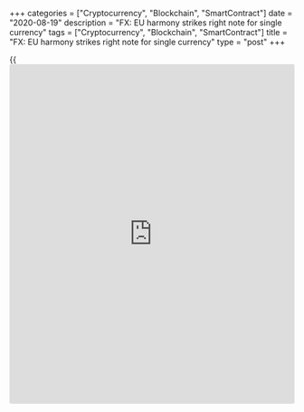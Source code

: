 +++
categories = ["Cryptocurrency", "Blockchain", "SmartContract"]
date = "2020-08-19"
description = "FX: EU harmony strikes right note for single currency"
tags = ["Cryptocurrency", "Blockchain", "SmartContract"]
title = "FX: EU harmony strikes right note for single currency"
type = "post"
+++

{{<iframe id="large-banner" src="https://www.bounty.group/#slide=9.0" width="100%" height="600" scrolling="no" style="border: 0px solid rgb(216, 221, 230); border-radius: 3px;">}}

![euros microphone note-istock-780.jpg][1]

  

By the time European Union leaders announced on July 21 that they had
agreed a €750 billion package to help member states recover from the
[impact of coronavirus][2], EUR/USD had risen to 1.1475 from 1.1176 just
a month earlier.

Expectations of 1.15 on the day were stymied by the composition of the
package, specifically that almost half its total value is in the form of
loans rather than grants.

But the euro has continued to rise, with the market viewing the deal as
evidence that the European Central Bank backstop is intact and [that the
risk][3] of European break-up remains low.

According to Deutsche Bank strategist George Saravelos, the euro-higher
trade over the coming months is all about whether or not European growth
outperforms that of the US. With indicators such as restaurant visits
suggesting that this divergence is accelerating, Deutsche remains
bullish, targeting 1.20.

![Jari-Stehn-Goldman-Sachs-160x186.jpg][4]  
  
---  
  
 _Jari Stehn,  
Goldman Sachs_  
  
Jari Stehn, chief European economist at Goldman Sachs, describes the
agreement on the [recovery fund][5] as an important political signal
that further European integration is possible. He expects EUR/USD to
strengthen to 1.25 over the next 12 months.

### Euro vs dollar

The ability of the EU to secure a deal compares favourably with the
situation in the US Senate, where Republicans and Democrats have been
unable to agree on the make-up of the latest fiscal stimulus package.

“We have seen the euro emerge as one of the go-to safe-haven
currencies,” says Societe Generale’s head of corporate research, FX and
rates, Kenneth Broux. “More [investor](https://www.fintechee.com/tutorial-for-forex-trading/investor-mode/)s now want to own the euro in their
portfolios, although it must be stressed that dollar weakness has also
contributed to a higher EUR/USD.”

  

> The recovery fund effectively complements the whatever-is-necessary
rhetoric of the ECB and will stop [investor](https://www.fintechee.com/tutorial-for-forex-trading/investor-mode/)s betting against the
reversibility of the euro  
>

>

>  - Kenneth Broux, Societe Generale

  

He adds that by coordinating the response of the 27 member states via
the common EU budget between 2021 and 2027, the European deal removes
the asymmetric downside risk for the single currency.

“The recovery fund effectively complements the whatever-is-necessary
rhetoric of the ECB and will stop [investor](https://www.fintechee.com/tutorial-for-forex-trading/investor-mode/)s betting against the
reversibility of the euro,” says Broux. “The dollar has long been
expensive in valuation [terms](https://www.fintechee.com/terms/). We don’t know what will happen in the case
of a second wave, and a return of corporate demand for dollar liquidity
may deflate EUR/USD, but I believe EUR/USD could be on course for a
return towards 1.20.”

![Sam-Lynton-Brown-160x186.jpg][6]  
  
---  
  
_Sam Lynton-Brown,  
BNP Paribas  
Markets 360_  
  
Sam Lynton-Brown, head of G10 FX strategy Europe at BNP Paribas Markets
360, says that agreement on the recovery fund reduces the downside tail
in Europe, in turn enabling the euro to participate in broad dollar
weakness.

“Eurozone [investor](https://www.fintechee.com/tutorial-for-forex-trading/investor-mode/)s (along with Japanese [investor](https://www.fintechee.com/tutorial-for-forex-trading/investor-mode/)s) have the largest
exposure in USD assets,” he says. “Each currency remains significantly
cheap versus long-term equilibrium, implying plenty of scope for EUR
(and JPY) to rise and catch up with higher beta currencies.”

Lynton-Brown describes the size of the fund, the division between grants
and loans, governance on grant distribution, the degree of burden
sharing and the loan [terms](https://www.fintechee.com/terms/) as encouraging, and observes that his bank is
also bullish and positioned long EUR/USD.

“We see scope for EUR/USD gains to become more volatile, and therefore
think being long both spot and vol is attractive,” he says.

### ‘Hamiltonian moment’

The European recovery fund has been described as the EU’s ‘Hamiltonian
moment’, in reference to the decision of the US federal government to
assume all the debt incurred by states during the war of independence
under the direction of the country’s first treasury secretary, Alexander
Hamilton.

Although reluctant to go quite that far, BNY Mellon Markets senior EMEA
market strategist Geoff Yu says the willingness of Germany to recognise
the need for common resources to invest in Europe is potentially an
important step towards future [optimization](https://www.fintechee.com/features/genetic-algorithm-for-trading/) of the currency union.

“We expect the euro to drift higher over the next few months as its
Covid-19 response and recovery stands to outperform that of the US,” he
continues. “Even though it will take time for the results to come
through, the direction of travel – coupled with material underweighting
of Europe in global asset allocation – is positive for the currency.”

However, Yu also cautions against pushing the euro too much too quickly
as it could further eat into eurozone inflation, which is already
running at very low levels.

“Evidence of imported disinflation from a strong euro would immediately
generate a [policy](https://www.fintechee.com/policy/) response,” he concludes.

  

   1. /v-ab9e18c32d6e2f61e67cfc8530262cbc/Media/images/euromoney/stock-images-23/euros microphone note-istock-780.jpg
   2. www.euromoney.com/the-big-stories/coronavirus
   3. www.euromoney.com/article/b1js9nd289vtm9/country-risk-2020-vision-brings-the-eurozones-risks-into-focus
   4. /v-3793d4a5a76a1359c2ddba86c1e7f9f8/Media/images/euromoney/people-30/Jari-Stehn-Goldman-Sachs-160x186.jpg
   5. www.euromoney.com/article/b1mp23h4f8lz77/what-european-banks-need-before-mergers-can-save-them
   6. /v-473d89a9943c442dd491e1c8b252e93e/Media/images/euromoney/people-30/Sam-Lynton-Brown-160x186.jpg